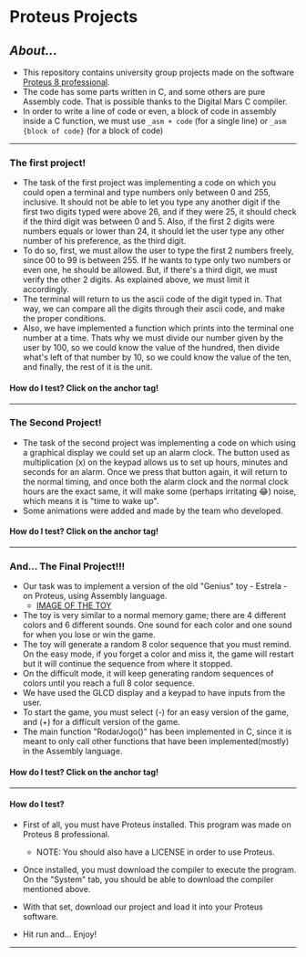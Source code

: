 # Proteus Projects
## _About..._
* This repository contains university group projects made on the software [Proteus 8 professional](https://www.labcenter.com/).
* The code has some parts written in C, and some others are pure Assembly code. That is possible thanks to the Digital Mars C compiler.
* In order to write a line of code or even, a block of code in assembly inside a C function, we must use
    `_asm + code` (for a single line) or `_asm {block of code}` (for a block of code)
___
### The first project!
* The task of the first project was implementing a code on which you could open a terminal and type numbers only between 0 and 255, inclusive. It should not be able to let you type any another digit if the first two digits typed were above 26, and if they were 25, it should check if the third digit was between 0 and 5. Also, if the first 2 digits were numbers equals or lower than 24, it should let the user type any other number of his preference, as the third digit.
* To do so, first, we must allow the user to type the first 2 numbers freely, since 00 to 99 is between 255.
If he wants to type only two numbers or even one, he should be allowed. But, if there's a third digit, we must verify the other 2 digits. As explained above, we must limit it accordingly.
* The terminal will return to us the ascii code of the digit typed in. That way, we can compare all the digits through their ascii code, and make the proper conditions.
* Also, we have implemented a function which prints into the terminal one number at a time. Thats why we must divide our number given by the user by 100, so we could know the value of the hundred, then divide what's left of that number by 10, so we could know the value of the ten, and finally, the rest of it is the unit.

#### How do I test? Click on the anchor tag!
___
### The Second Project!
* The task of the second project was implementing a code on which using a graphical display we could set up an alarm clock. The button used as multiplication (x) on the keypad allows us to set up hours, minutes and seconds for an alarm. Once we press that button again, it will return to the normal timing, and once both the alarm clock and the normal clock hours are the exact same, it will make some (perhaps irritating :joy:) noise, which means it is "time to wake up".
* Some animations were added and made by the team who developed.

#### How do I test? Click on the anchor tag!
___

### And... The Final Project!!!
* Our task was to implement a version of the old "Genius" toy - Estrela - on Proteus, using Assembly language.
    * [IMAGE OF THE TOY](https://estrela.vteximg.com.br/arquivos/ids/163355-1000-1000/Jogo-Genius-Produto-Estrela.jpg?v=636661399595430000)
* The toy is very similar to a normal memory game; there are 4 different colors and 6 different sounds. One sound for each color and one sound for when you lose or win the game.
* The toy will generate a random 8 color sequence that you must remind. On the easy mode, if you forget a color and miss it, the game will restart but it will continue the sequence from where it stopped.
* On the difficult mode, it will keep generating random sequences of colors until you reach a full 8 color sequence.
* We have used the GLCD display and a keypad to have inputs from the user.
* To start the game, you must select (-) for an easy version of the game, and (+) for a difficult version of the game.
* The main function "RodarJogo()" has been implemented in C, since it is meant to only call other functions that have been implemented(mostly) in the Assembly language.

#### How do I test? Click on the anchor tag!

___

#### How do I test?
* First of all, you must have Proteus installed. This program was made on Proteus 8 professional. 

    * NOTE: You should also have a LICENSE in order to use Proteus.
* Once installed, you must download the compiler to execute the program. On the "System" tab, you should be able to download the compiler mentioned above.
* With that set, download our project and load it into your Proteus software.
* Hit run and... Enjoy!

___
